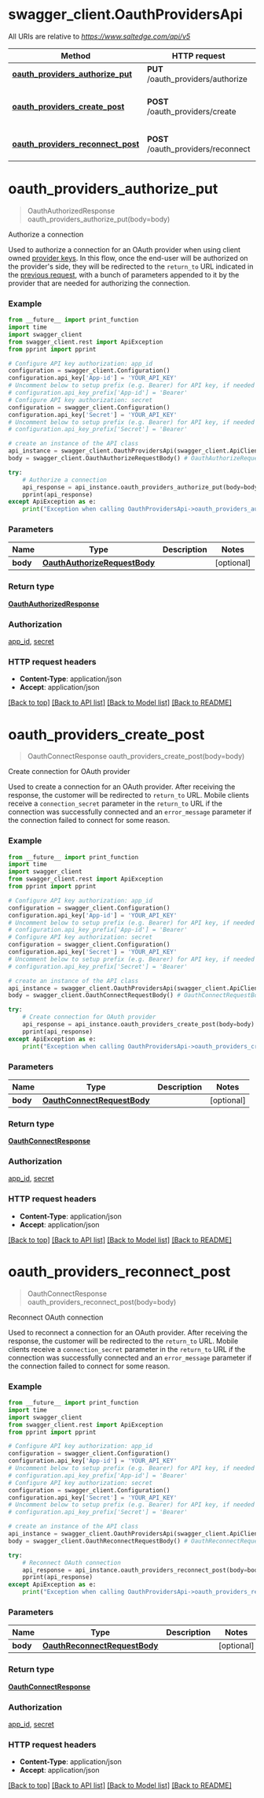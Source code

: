 # swagger_client.OauthProvidersApi

All URIs are relative to *https://www.saltedge.com/api/v5*

Method | HTTP request | Description
------------- | ------------- | -------------
[**oauth_providers_authorize_put**](OauthProvidersApi.md#oauth_providers_authorize_put) | **PUT** /oauth_providers/authorize | Authorize a connection
[**oauth_providers_create_post**](OauthProvidersApi.md#oauth_providers_create_post) | **POST** /oauth_providers/create | Create connection for OAuth provider
[**oauth_providers_reconnect_post**](OauthProvidersApi.md#oauth_providers_reconnect_post) | **POST** /oauth_providers/reconnect | Reconnect OAuth connection

# **oauth_providers_authorize_put**
> OauthAuthorizedResponse oauth_providers_authorize_put(body=body)

Authorize a connection

Used to authorize a connection for an OAuth provider when using client owned [provider keys](/general/#client_provider_keys). In this flow, once the end-user will be authorized on the provider's side, they will be redirected to the `return_to` URL indicated in the [previous request](#oauth_providers-create), with a bunch of parameters appended to it by the provider that are needed for authorizing the connection. 

### Example
```python
from __future__ import print_function
import time
import swagger_client
from swagger_client.rest import ApiException
from pprint import pprint

# Configure API key authorization: app_id
configuration = swagger_client.Configuration()
configuration.api_key['App-id'] = 'YOUR_API_KEY'
# Uncomment below to setup prefix (e.g. Bearer) for API key, if needed
# configuration.api_key_prefix['App-id'] = 'Bearer'
# Configure API key authorization: secret
configuration = swagger_client.Configuration()
configuration.api_key['Secret'] = 'YOUR_API_KEY'
# Uncomment below to setup prefix (e.g. Bearer) for API key, if needed
# configuration.api_key_prefix['Secret'] = 'Bearer'

# create an instance of the API class
api_instance = swagger_client.OauthProvidersApi(swagger_client.ApiClient(configuration))
body = swagger_client.OauthAuthorizeRequestBody() # OauthAuthorizeRequestBody |  (optional)

try:
    # Authorize a connection
    api_response = api_instance.oauth_providers_authorize_put(body=body)
    pprint(api_response)
except ApiException as e:
    print("Exception when calling OauthProvidersApi->oauth_providers_authorize_put: %s\n" % e)
```

### Parameters

Name | Type | Description  | Notes
------------- | ------------- | ------------- | -------------
 **body** | [**OauthAuthorizeRequestBody**](OauthAuthorizeRequestBody.md)|  | [optional] 

### Return type

[**OauthAuthorizedResponse**](OauthAuthorizedResponse.md)

### Authorization

[app_id](../README.md#app_id), [secret](../README.md#secret)

### HTTP request headers

 - **Content-Type**: application/json
 - **Accept**: application/json

[[Back to top]](#) [[Back to API list]](../README.md#documentation-for-api-endpoints) [[Back to Model list]](../README.md#documentation-for-models) [[Back to README]](../README.md)

# **oauth_providers_create_post**
> OauthConnectResponse oauth_providers_create_post(body=body)

Create connection for OAuth provider

Used to create a connection for an OAuth provider. After receiving the response, the customer will be redirected to `return_to` URL.  Mobile clients receive a `connection_secret` parameter in the `return_to` URL if the connection was successfully connected and an `error_message` parameter if the connection failed to connect for some reason. 

### Example
```python
from __future__ import print_function
import time
import swagger_client
from swagger_client.rest import ApiException
from pprint import pprint

# Configure API key authorization: app_id
configuration = swagger_client.Configuration()
configuration.api_key['App-id'] = 'YOUR_API_KEY'
# Uncomment below to setup prefix (e.g. Bearer) for API key, if needed
# configuration.api_key_prefix['App-id'] = 'Bearer'
# Configure API key authorization: secret
configuration = swagger_client.Configuration()
configuration.api_key['Secret'] = 'YOUR_API_KEY'
# Uncomment below to setup prefix (e.g. Bearer) for API key, if needed
# configuration.api_key_prefix['Secret'] = 'Bearer'

# create an instance of the API class
api_instance = swagger_client.OauthProvidersApi(swagger_client.ApiClient(configuration))
body = swagger_client.OauthConnectRequestBody() # OauthConnectRequestBody |  (optional)

try:
    # Create connection for OAuth provider
    api_response = api_instance.oauth_providers_create_post(body=body)
    pprint(api_response)
except ApiException as e:
    print("Exception when calling OauthProvidersApi->oauth_providers_create_post: %s\n" % e)
```

### Parameters

Name | Type | Description  | Notes
------------- | ------------- | ------------- | -------------
 **body** | [**OauthConnectRequestBody**](OauthConnectRequestBody.md)|  | [optional] 

### Return type

[**OauthConnectResponse**](OauthConnectResponse.md)

### Authorization

[app_id](../README.md#app_id), [secret](../README.md#secret)

### HTTP request headers

 - **Content-Type**: application/json
 - **Accept**: application/json

[[Back to top]](#) [[Back to API list]](../README.md#documentation-for-api-endpoints) [[Back to Model list]](../README.md#documentation-for-models) [[Back to README]](../README.md)

# **oauth_providers_reconnect_post**
> OauthConnectResponse oauth_providers_reconnect_post(body=body)

Reconnect OAuth connection

Used to reconnect a connection for an OAuth provider. After receiving the response, the customer will be redirected to the `return_to` URL.  Mobile clients receive a `connection_secret` parameter in the `return_to` URL if the connection was successfully connected and an `error_message` parameter if the connection failed to connect for some reason. 

### Example
```python
from __future__ import print_function
import time
import swagger_client
from swagger_client.rest import ApiException
from pprint import pprint

# Configure API key authorization: app_id
configuration = swagger_client.Configuration()
configuration.api_key['App-id'] = 'YOUR_API_KEY'
# Uncomment below to setup prefix (e.g. Bearer) for API key, if needed
# configuration.api_key_prefix['App-id'] = 'Bearer'
# Configure API key authorization: secret
configuration = swagger_client.Configuration()
configuration.api_key['Secret'] = 'YOUR_API_KEY'
# Uncomment below to setup prefix (e.g. Bearer) for API key, if needed
# configuration.api_key_prefix['Secret'] = 'Bearer'

# create an instance of the API class
api_instance = swagger_client.OauthProvidersApi(swagger_client.ApiClient(configuration))
body = swagger_client.OauthReconnectRequestBody() # OauthReconnectRequestBody |  (optional)

try:
    # Reconnect OAuth connection
    api_response = api_instance.oauth_providers_reconnect_post(body=body)
    pprint(api_response)
except ApiException as e:
    print("Exception when calling OauthProvidersApi->oauth_providers_reconnect_post: %s\n" % e)
```

### Parameters

Name | Type | Description  | Notes
------------- | ------------- | ------------- | -------------
 **body** | [**OauthReconnectRequestBody**](OauthReconnectRequestBody.md)|  | [optional] 

### Return type

[**OauthConnectResponse**](OauthConnectResponse.md)

### Authorization

[app_id](../README.md#app_id), [secret](../README.md#secret)

### HTTP request headers

 - **Content-Type**: application/json
 - **Accept**: application/json

[[Back to top]](#) [[Back to API list]](../README.md#documentation-for-api-endpoints) [[Back to Model list]](../README.md#documentation-for-models) [[Back to README]](../README.md)

